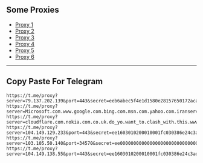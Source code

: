 Some Proxies
---
- [Proxy 1](https://t.me/proxy?server=79.137.202.139&port=443&secret=eeb6abec5f4e1d1580e28157650172aca17777772e6972616e2e676f762e6972)
- [Proxy 2](https://t.me/proxy?server=Microsoft.com.www.google.com.bing.com.msn.com.yahoo.com.iranserver.rentals&port=443&secret=7jK5IN_7UWQwKOL2uHjU6sFhcnZhbi5pcg)
- [Proxy 3](https://t.me/proxy?server=cloudflare.com.nokia.com.co.uk.do_yo.want_to.clash_with.this.www.microsoft.com.there_is_no.place_like.localhost.www.bing.com.count_with_me.cyou.com.now_sudo.rm_rf.ddns.net.we_are_here.again_to_fight.everyone.i_am.the_internet.special_wayob.blackmile.cfd.&port=443&secret=7gAAAAAAAAAAAAAAAAAAAABkeHNoZXlraHphZWlkLmNsb3VkZnJvbnQubmV0)
- [Proxy 4](https://t.me/proxy?server=104.149.129.233&port=443&secret=ee1603010200010001fc030386e24c3add6d792e6972616e63656c6c2e6972)
- [Proxy 5](https://t.me/proxy?server=103.105.50.140&port=34570&secret=ee000000000000000000000000000000006d79736f6e2e64756f6c696e676f2e636f6d)
- [Proxy 6](https://t.me/proxy?server=104.149.138.55&port=443&secret=ee1603010200010001fc030386e24c3add6d792e6972616e63656c6c2e6972)
---
Copy Paste For Telegram
---
```
https://t.me/proxy?server=79.137.202.139&port=443&secret=eeb6abec5f4e1d1580e28157650172aca17777772e6972616e2e676f762e6972
https://t.me/proxy?server=Microsoft.com.www.google.com.bing.com.msn.com.yahoo.com.iranserver.rentals&port=443&secret=7jK5IN_7UWQwKOL2uHjU6sFhcnZhbi5pcg
https://t.me/proxy?server=cloudflare.com.nokia.com.co.uk.do_yo.want_to.clash_with.this.www.microsoft.com.there_is_no.place_like.localhost.www.bing.com.count_with_me.cyou.com.now_sudo.rm_rf.ddns.net.we_are_here.again_to_fight.everyone.i_am.the_internet.special_wayob.blackmile.cfd.&port=443&secret=7gAAAAAAAAAAAAAAAAAAAABkeHNoZXlraHphZWlkLmNsb3VkZnJvbnQubmV0
https://t.me/proxy?server=104.149.129.233&port=443&secret=ee1603010200010001fc030386e24c3add6d792e6972616e63656c6c2e6972
https://t.me/proxy?server=103.105.50.140&port=34570&secret=ee000000000000000000000000000000006d79736f6e2e64756f6c696e676f2e636f6d
https://t.me/proxy?server=104.149.138.55&port=443&secret=ee1603010200010001fc030386e24c3add6d792e6972616e63656c6c2e6972
```